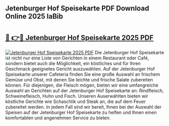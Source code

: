 ## Jetenburger Hof Speisekarte PDF Download Online 2025 laBib

# <h2><a href="http://gca64l.nevu.top/?p=Jetenburger+Hof+Speisekarte">🔗 👉🔴 Jetenburger Hof Speisekarte 2025 PDF</a></h2>

[![Jetenburger Hof Speisekarte 2025 PDF](https://i.imgur.com/dBaPXMq.png)](http://gca64l.nevu.top/?p=Jetenburger+Hof+Speisekarte)
Die Jetenburger Hof Speisekarte ist nicht nur eine Liste von Gerichten in einem Restaurant oder Café, sondern bietet auch die Möglichkeit, ein köstliches und für Ihren Geschmack geeignetes Gericht auszuwählen. Auf der Jetenburger Hof Speisekarte unserer Cafeteria finden Sie eine große Auswahl an frischem Gemüse und Obst, mit denen Sie leichte und frische Salate zubereiten können. Für diejenigen, die Fleisch mögen, bieten wir eine umfangreiche Auswahl an Gerichten auf der Jetenburger Hof Speisekarte an: Rindfleisch, Schweinefleisch, Huhn und Fisch. Unseren Auserwählten bieten wir köstliche Gerichte wie Schaschlik und Steak an, die auf dem Feuer zubereitet werden. In jedem Fall sind wir bereit, Ihnen bei der Auswahl der Speisen auf der Jetenburger Hof Speisekarte zu helfen und Ihnen einen komfortablen und angenehmen Service zu bieten.
